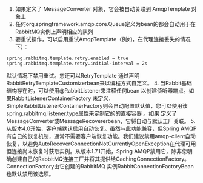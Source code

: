 1. 如果定义了 MessageConverter 对象，它会被自动关联到 AmqpTemplate 对象上
2. 任何org.springframework.amqp.core.Queue定义为bean的都会自动用于在RabbitMQ实例上声明相应的队列
3. 要重试操作，可以启用重试AmqpTemplate（例如，在代理连接丢失的情况下）：
```
spring.rabbitmq.template.retry.enabled = true
spring.rabbitmq.template.retry.initial-interval = 2s
```
默认情况下禁用重试。您还可以RetryTemplate 通过声明RabbitRetryTemplateCustomizerbean来以编程方式自定义。
4. 当Rabbit基础结构存在时，可以使用@RabbitListener来注释任何bean 以创建侦听器端点。如果RabbitListenerContainerFactory 未定义，SimpleRabbitListenerContainerFactory则会自动配置默认值，您可以使用该spring.rabbitmq.listener.type属性来定制它的的直接容器 。如果 定义了 MessageConverter或MessageRecovererbean，它将自动与默认工厂关联。
5. 从版本4.0开始，客户端默认启用自动恢复。虽然与此功能兼容，但Spring AMQP有自己的恢复机制，通常不需要客户端恢复功能。我们建议禁用amqp-client自动恢复，以避免AutoRecoverConnectionNotCurrentlyOpenException在代理可用但连接尚未恢复时获取实例。从版本1.7.1开始，Spring AMQP禁用它，除非您明确创建自己的RabbitMQ连接工厂并将其提供给CachingConnectionFactory。ConnectionFactory由它创建的RabbitMQ 实例RabbitConnectionFactoryBean也默认禁用该选项。